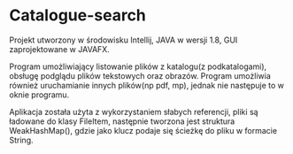 # Catalogue-search

Projekt utworzony w środowisku Intellij, JAVA w wersji 1.8, GUI zaprojektowane w JAVAFX.

Program umożliwiający listowanie plików z katalogu(z podkatalogami), obsługę podglądu plików tekstowych oraz obrazów. Program umożliwia również uruchamianie innych plików(np pdf, mp), jednak nie następuje to w oknie programu.

Aplikacja została użyta z wykorzystaniem słabych referencji, pliki są ładowane do klasy FileItem, następnie tworzona jest struktura WeakHashMap(), gdzie jako klucz podaje się ścieżkę do pliku w formacie String.

